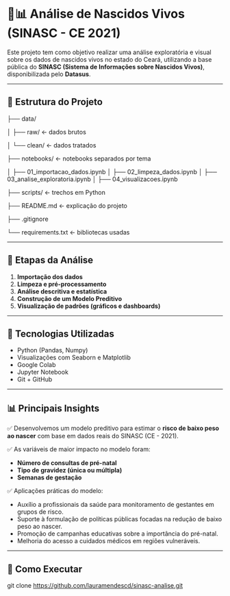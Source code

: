 # 🍼📊 Análise de Nascidos Vivos (SINASC - CE 2021)

Este projeto tem como objetivo realizar uma análise exploratória e visual sobre os dados de nascidos vivos no estado do Ceará, utilizando a base pública do **SINASC (Sistema de Informações sobre Nascidos Vivos)**, disponibilizada pelo **Datasus**.

---

## 📁 Estrutura do Projeto

├── data/

│   ├── raw/            ← dados brutos 

│   └── clean/          ← dados tratados 

├── notebooks/          ← notebooks separados por tema

│   ├── 01_importacao_dados.ipynb
│   ├── 02_limpeza_dados.ipynb
│   ├── 03_analise_exploratoria.ipynb
│   ├── 04_visualizacoes.ipynb

├── scripts/            ← trechos em Python

├── README.md           ← explicação do projeto

├── .gitignore

└── requirements.txt    ← bibliotecas usadas 

---

## 🧪 Etapas da Análise

1. **Importação dos dados**  
2. **Limpeza e pré-processamento**
3. **Análise descritiva e estatística**
4. **Construção de um Modelo Preditivo**
5. **Visualização de padrões (gráficos e dashboards)**

---

## 🔧 Tecnologias Utilizadas

- Python (Pandas, Numpy)
- Visualizações com Seaborn e Matplotlib
- Google Colab
- Jupyter Notebook
- Git + GitHub

---

## 📊 Principais Insights

✅ Desenvolvemos um modelo preditivo para estimar o **risco de baixo peso ao nascer** com base em dados reais do SINASC (CE - 2021).  

✅ As variáveis de maior impacto no modelo foram:  
- **Número de consultas de pré-natal**  
- **Tipo de gravidez (única ou múltipla)**  
- **Semanas de gestação**  

✅ Aplicações práticas do modelo:  
- Auxílio a profissionais da saúde para monitoramento de gestantes em grupos de risco.  
- Suporte à formulação de políticas públicas focadas na redução de baixo peso ao nascer.  
- Promoção de campanhas educativas sobre a importância do pré-natal.  
- Melhoria do acesso a cuidados médicos em regiões vulneráveis.

---

## 🚀 Como Executar

   git clone https://github.com/lauramendescd/sinasc-analise.git

